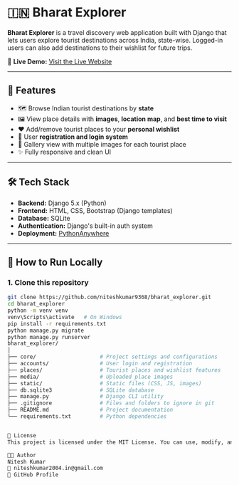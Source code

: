 # 🇮🇳 Bharat Explorer

**Bharat Explorer** is a travel discovery web application built with Django that lets users explore tourist destinations across India, state-wise. Logged-in users can also add destinations to their wishlist for future trips.

🚀 **Live Demo:** [Visit the Live Website](https://nitesh05.pythonanywhere.com/)

---

## 🌟 Features

- 🗺️ Browse Indian tourist destinations by **state**
- 🖼️ View place details with **images**, **location map**, and **best time to visit**
- ❤️ Add/remove tourist places to your **personal wishlist**
- 🔐 User **registration and login system**
- 🧭 Gallery view with multiple images for each tourist place
- ✨ Fully responsive and clean UI

---

## 🛠️ Tech Stack

- **Backend:** Django 5.x (Python)
- **Frontend:** HTML, CSS, Bootstrap (Django templates)
- **Database:** SQLite
- **Authentication:** Django's built-in auth system
- **Deployment:** [PythonAnywhere](https://www.pythonanywhere.com/)

---

## 🧩 How to Run Locally

### 1. Clone this repository
```bash
git clone https://github.com/niteshkumar9368/bharat_explorer.git
cd bharat_explorer
python -m venv venv
venv\Scripts\activate   # On Windows
pip install -r requirements.txt
python manage.py migrate
python manage.py runserver
bharat_explorer/
│
├── core/                    # Project settings and configurations
├── accounts/                # User login and registration
├── places/                  # Tourist places and wishlist features
├── media/                   # Uploaded place images
├── static/                  # Static files (CSS, JS, images)
├── db.sqlite3               # SQLite database
├── manage.py                # Django CLI utility
├── .gitignore               # Files and folders to ignore in git
├── README.md                # Project documentation
└── requirements.txt         # Python dependencies


🧾 License
This project is licensed under the MIT License. You can use, modify, and distribute it freely.

👨‍💻 Author
Nitesh Kumar
📧 niteshkumar2004.in@gmail.com
🔗 GitHub Profile
